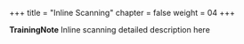 
+++
title = "Inline Scanning"
chapter = false
weight = 04
+++

**TrainingNote** Inline scanning detailed description here 
